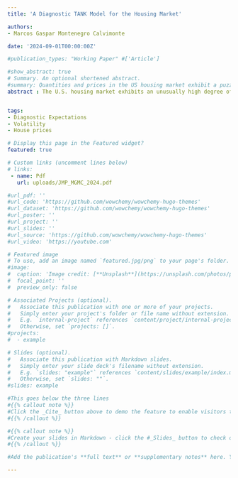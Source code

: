 ```yaml
---
title: 'A Diagnostic TANK Model for the Housing Market'

authors:
- Marcos Gaspar Montenegro Calvimonte

date: '2024-09-01T00:00:00Z'

#publication_types: "Working Paper" #['Article']

#show_abstract: true
# Summary. An optional shortened abstract.
#summary: Quantities and prices in the US housing market exhibit a puzzling excess volatility. I argue that the expectations channel not only is relevant but also serves as a key factor in solving this puzzle. In this paper, I incorporate diagnostic expectations as an amplification mechanism in a TANK model featuring a housing and banking sector. I estimate the model using Sequential Monte Carlo methods. The results indicate that, contingent on whether agents' imperfect memory is driven by the immediate past or the last three years, the diagnostic model relies on less volatile shocks. Specifically, the size of the housing preference shock is found to be two thirds or less compared to rational expectations. This implies that diagnostic expectations is accounting for approximately at least a third of what Iacoviello and Neri (2010) describe as either “genuine shifts in tastes for housing, or a catchall for all the unmodeled disturbances that can affect housing demand” (p. 150). Moreover, if I shut down the expectations channel -i.e. when agents are rational- the model fails generate the excess volatility in house prices observed in the data.
abstract : The U.S. housing market exhibits an unusually high degree of volatility, which challenges traditional models that rely on large preference shocks to explain such fluctuations. In this paper, I argue that the expectation channel plays a key role in driving this volatility. I incorporate Diagnostic Expectations (DE) within a Two-Agent New Keynesian (TANK) model featuring housing and banking sectors. Using Sequential Monte Carlo methods to estimate the model, I find that DE reduce the size of the housing preference shock by more than one-third relative to Rational Expectations, while reproducing the housing market fluctuations. This result holds whether agents’ imperfect memory is based on recent or three-year past experiences. When the expectations channel is removed -i.e., when agents are rational- the model fails to generate the high volatility in house prices observed in the data. These findings highlight the importance of the expectation formation process in explaining a substantial part of unmodeled disturbances affecting the housing market.


tags:
- Diagnostic Expectations
- Volatility
- House prices

# Display this page in the Featured widget?
featured: true

# Custom links (uncomment lines below)
# links:
 - name: Pdf
   url: uploads/JMP_MGMC_2024.pdf

#url_pdf: ''
#url_code: 'https://github.com/wowchemy/wowchemy-hugo-themes'
#url_dataset: 'https://github.com/wowchemy/wowchemy-hugo-themes'
#url_poster: ''
#url_project: ''
#url_slides: ''
#url_source: 'https://github.com/wowchemy/wowchemy-hugo-themes'
#url_video: 'https://youtube.com'

# Featured image
# To use, add an image named `featured.jpg/png` to your page's folder.
#image:
#  caption: 'Image credit: [**Unsplash**](https://unsplash.com/photos/pLCdAaMFLTE)'
#  focal_point: ''
#  preview_only: false

# Associated Projects (optional).
#   Associate this publication with one or more of your projects.
#   Simply enter your project's folder or file name without extension.
#   E.g. `internal-project` references `content/project/internal-project/index.md`.
#   Otherwise, set `projects: []`.
#projects:
#  - example

# Slides (optional).
#   Associate this publication with Markdown slides.
#   Simply enter your slide deck's filename without extension.
#   E.g. `slides: "example"` references `content/slides/example/index.md`.
#   Otherwise, set `slides: ""`.
#slides: example

#This goes below the three lines
#{{% callout note %}}
#Click the _Cite_ button above to demo the feature to enable visitors to import publication metadata into their reference management software.
#{{% /callout %}}

#{{% callout note %}}
#Create your slides in Markdown - click the #_Slides_ button to check out the example.
#{{% /callout %}}

#Add the publication's **full text** or **supplementary notes** here. You can use rich formatting such as including [code, math, and images](https://wowchemy.com/docs/content/writing-markdown-latex/).

---
```


